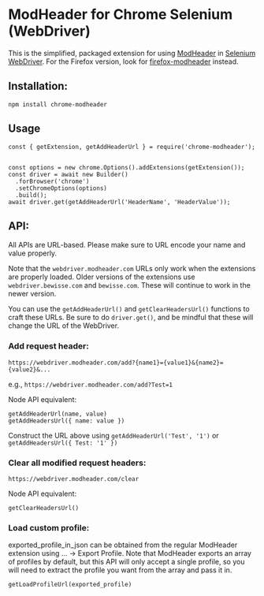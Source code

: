 # ModHeader for Chrome Selenium (WebDriver)

This is the simplified, packaged extension for using [ModHeader](https://modheader.com/) in [Selenium WebDriver](https://www.seleniumhq.org/). For the Firefox version, look for [firefox-modheader](https://www.npmjs.com/package/firefox-modheader) instead.

## Installation:

```
npm install chrome-modheader
```

## Usage

```
const { getExtension, getAddHeaderUrl } = require('chrome-modheader');


const options = new chrome.Options().addExtensions(getExtension());
const driver = await new Builder()
  .forBrowser('chrome')
  .setChromeOptions(options)
  .build();
await driver.get(getAddHeaderUrl('HeaderName', 'HeaderValue'));
```

## API:

All APIs are URL-based. Please make sure to URL encode your name and value
properly.

Note that the `webdriver.modheader.com` URLs only work when the extensions are
properly loaded. Older versions of the extensions use `webdriver.bewisse.com`
and `bewisse.com`. These will continue to work in the newer version.

You can use the `getAddHeaderUrl()` and `getClearHeadersUrl()` functions to
craft these URLs. Be sure to do `driver.get()`, and be mindful that these
will change the URL of the WebDriver.

### Add request header:

```
https://webdriver.modheader.com/add?{name1}={value1}&{name2}={value2}&...
```

e.g., `https://webdriver.modheader.com/add?Test=1`

Node API equivalent:

```
getAddHeaderUrl(name, value)
getAddHeadersUrl({ name: value })
```

Construct the URL above using `getAddHeaderUrl('Test', '1')` or `getAddHeadersUrl({ Test: '1' })`

### Clear all modified request headers:

```
https://webdriver.modheader.com/clear
```

Node API equivalent:

```
getClearHeadersUrl()
```

### Load custom profile:

exported_profile_in_json can be obtained from the regular ModHeader
extension using ... -> Export Profile. Note that ModHeader exports
an array of profiles by default, but this API will only accept a single
profile, so you will need to extract the profile you want from the array
and pass it in.

```
getLoadProfileUrl(exported_profile)
```
